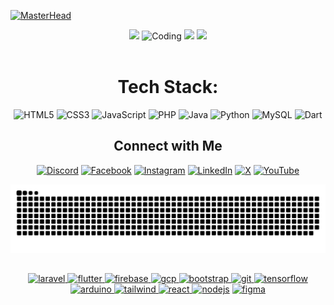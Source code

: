 <!--<h1 align="center">
    <img src="https://readme-typing-svg.herokuapp.com/?font=Righteous&size=35&center=true&vCenter=true&width=500&height=70&duration=4000&lines=Hi+There!+👋;+I'm+Deden...;" />
</h1>-->

<!-- Banner -->
  [![MasterHead](https://user-images.githubusercontent.com/113350806/236842414-18101a37-92f5-4de7-a46d-eeaca6e16cbd.gif)]()


<!-- Stats -->
<div align="center">
  
  <img src="https://github-readme-stats.vercel.app/api?username=fakhrezy&theme=aura&hide_border=true&include_all_commits=true&count_private=true" width="50%"/>
  <img alt="Coding" width="380" src="https://media.tenor.com/3bTxZ4HdrysAAAAd/pixels-neon.gif">
  <img src="https://github-readme-streak-stats.herokuapp.com/?user=fakhrezy&theme=aura&hide_border=true" width="50%" />
  <img src="https://github-readme-stats.vercel.app/api/top-langs/?username=fakhrezy&theme=aura&hide_border=true&include_all_commits=true&count_private=true&layout=compact" width="36%" />
</div> <br>


<!-- Tech Stack -->
<div align="center">
    
# Tech Stack:

![HTML5](https://img.shields.io/badge/html5-%23E34F26.svg?style=for-the-badge&logo=html5&logoColor=white) ![CSS3](https://img.shields.io/badge/css3-%231572B6.svg?style=for-the-badge&logo=css3&logoColor=white) ![JavaScript](https://img.shields.io/badge/javascript-%23323330.svg?style=for-the-badge&logo=javascript&logoColor=%23F7DF1E) ![PHP](https://img.shields.io/badge/php-%23777BB4.svg?style=for-the-badge&logo=php&logoColor=white) ![Java](https://img.shields.io/badge/java-%23ED8B00.svg?style=for-the-badge&logo=openjdk&logoColor=white) ![Python](https://img.shields.io/badge/python-3670A0?style=for-the-badge&logo=python&logoColor=ffdd54) ![MySQL](https://img.shields.io/badge/mysql-4479A1.svg?style=for-the-badge&logo=mysql&logoColor=white) ![Dart](https://img.shields.io/badge/dart-%230175C2.svg?style=for-the-badge&logo=dart&logoColor=white) 
</div>


<!-- Socials -->
<div align="center">
  
## Connect with Me 
[![Discord](https://img.shields.io/badge/Discord-%237289DA.svg?logo=discord&logoColor=white)](https://discord.gg/3emwPdd2) [![Facebook](https://img.shields.io/badge/Facebook-%231877F2.svg?logo=Facebook&logoColor=white)](https://facebook.com/uapap.fhrl) [![Instagram](https://img.shields.io/badge/Instagram-%23E4405F.svg?logo=Instagram&logoColor=white)](https://instagram.com/dn.fahrul) [![LinkedIn](https://img.shields.io/badge/LinkedIn-%230077B5.svg?logo=linkedin&logoColor=white)](https://linkedin.com/in/fakhrezy) [![X](https://img.shields.io/badge/X-black.svg?logo=X&logoColor=white)](https://x.com/fakhrezyde) [![YouTube](https://img.shields.io/badge/YouTube-%23FF0000.svg?logo=YouTube&logoColor=white)](https://youtube.com/@NPY001) 

</div>



<!-- Snake -->
<div align="center">
    
  ![snake gif](https://github.com/Fakhrezy/Fakhrezy/blob/output/github-snake-dark.svg)
</div>


<!-- Tools -->
<div align="center">
<h2 align="center"></h2>
<!-- <img align="right" alt="Coding" width="400" src="https://media.tenor.com/3bTxZ4HdrysAAAAd/pixels-neon.gif"> -->
<!-- <a href="https://www.w3.org/html/" target="_blank" rel="noreferrer"> <img src="https://raw.githubusercontent.com/devicons/devicon/master/icons/html5/html5-original-wordmark.svg" alt="html5" width="40" height="40"/> </a> -->
<!-- <a href="https://www.w3schools.com/css/" target="_blank" rel="noreferrer"> <img src="https://raw.githubusercontent.com/devicons/devicon/master/icons/css3/css3-original-wordmark.svg" alt="css3" width="40" height="40"/> </a> -->
<a href="https://laravel.com/" target="_blank" rel="noreferrer"> <img src="https://www.svgrepo.com/show/353985/laravel.svg" alt="laravel" width="40" height="40"/> </a>
<a href="https://flutter.dev" target="_blank" rel="noreferrer"> <img src="https://www.vectorlogo.zone/logos/flutterio/flutterio-icon.svg" alt="flutter" width="40" height="40"/> </a>
<a href="https://firebase.google.com/" target="_blank" rel="noreferrer"> <img src="https://www.vectorlogo.zone/logos/firebase/firebase-icon.svg" alt="firebase" width="40" height="40"/> </a> 
<a href="https://cloud.google.com" target="_blank" rel="noreferrer"> <img src="https://www.vectorlogo.zone/logos/google_cloud/google_cloud-icon.svg" alt="gcp" width="40" height="40"/> </a> 
<a href="https://getbootstrap.com" target="_blank" rel="noreferrer"> <img src="https://cdn.worldvectorlogo.com/logos/bootstrap-5-1.svg" alt="bootstrap" width="40" height="40"/> </a>
<a href="https://git-scm.com/" target="_blank" rel="noreferrer"> <img src="https://www.vectorlogo.zone/logos/git-scm/git-scm-icon.svg" alt="git" width="40" height="40"/> </a>
<a href="https://www.tensorflow.org" target="_blank" rel="noreferrer"> <img src="https://www.vectorlogo.zone/logos/tensorflow/tensorflow-icon.svg" alt="tensorflow" width="40" height="40"/> </a>
<a href="https://www.arduino.cc/" target="_blank" rel="noreferrer"> <img src="https://cdn.worldvectorlogo.com/logos/arduino-1.svg" alt="arduino" width="40" height="40"/> </a>
<a href="https://tailwindcss.com/" target="_blank" rel="noreferrer"> <img src="https://www.vectorlogo.zone/logos/tailwindcss/tailwindcss-icon.svg" alt="tailwind" width="40" height="40"/> </a>
<a href="https://id.react.dev/learn" target="_blank" rel="noreferrer"> <img src="https://icon.icepanel.io/Technology/svg/React.svg" alt="react" width="40" height="40"/> </a>
<a href="https://nodejs.org/" target="_blank" rel="noreferrer"><img src="https://www.vectorlogo.zone/logos/nodejs/nodejs-icon.svg" alt="nodejs" width="40" height="40"/></a>
<a href="https://www.figma.com/" target="_blank" rel="noreferrer"> <img src="https://www.vectorlogo.zone/logos/figma/figma-icon.svg" alt="figma" width="40" height="40"/> </a>

<!-- <a href="https://developer.mozilla.org/en-US/docs/Web/JavaScript" target="_blank" rel="noreferrer"> <img src="https://raw.githubusercontent.com/devicons/devicon/master/icons/javascript/javascript-original.svg" alt="javascript" width="40" height="40"/> </a> -->
<!-- <a href="https://www.typescriptlang.org/" target="_blank" rel="noreferrer"> <img src="https://raw.githubusercontent.com/devicons/devicon/master/icons/typescript/typescript-original.svg" alt="typescript" width="40" height="40"/> </a>  -->
<!-- <a href="https://www.python.org" target="_blank" rel="noreferrer"> <img src="https://raw.githubusercontent.com/devicons/devicon/master/icons/python/python-original.svg" alt="python" width="40" height="40"/> </a>  -->
<!-- <a href="https://www.php.net" target="_blank" rel="noreferrer"> <img src="https://raw.githubusercontent.com/devicons/devicon/master/icons/php/php-original.svg" alt="php" width="40" height="40"/> </a> -->
<!-- <a href="https://www.java.com" target="_blank" rel="noreferrer"> <img src="https://raw.githubusercontent.com/devicons/devicon/master/icons/java/java-original.svg" alt="java" width="40" height="40"/> </a> -->
<!-- <a href="https://dart.dev" target="_blank" rel="noreferrer"> <img src="https://www.vectorlogo.zone/logos/dartlang/dartlang-icon.svg" alt="dart" width="40" height="40"/> </a> -->
<!-- <a href="https://pytorch.org/" target="_blank" rel="noreferrer"> <img src="https://www.vectorlogo.zone/logos/pytorch/pytorch-icon.svg" alt="pytorch" width="40" height="40"/> </a>  -->
 
 
 

</div>


<!-- Counter -->
<!--<div align="center">
  [![](https://visitcount.itsvg.in/api?id=fakhrezy&icon=10&color=6)](https://visitcount.itsvg.in)
</div>-->
